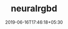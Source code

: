 ---
title: "neuralrgbd"
date: 2019-06-16T17:46:18+05:30
type: "organisations"
org_name: "NVIDIA Research Projects"
repo_desc: "Neural RGB→D Sensing: Per-pixel depth and its uncertainty estimation from a monocular RGB video"
repo_link: https://github.com/NVlabs/neuralrgbd
---